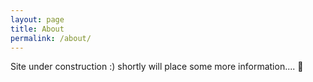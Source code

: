 ```yaml
---
layout: page
title: About
permalink: /about/
---
```


Site under construction :) shortly will place some more information.... :construction:
